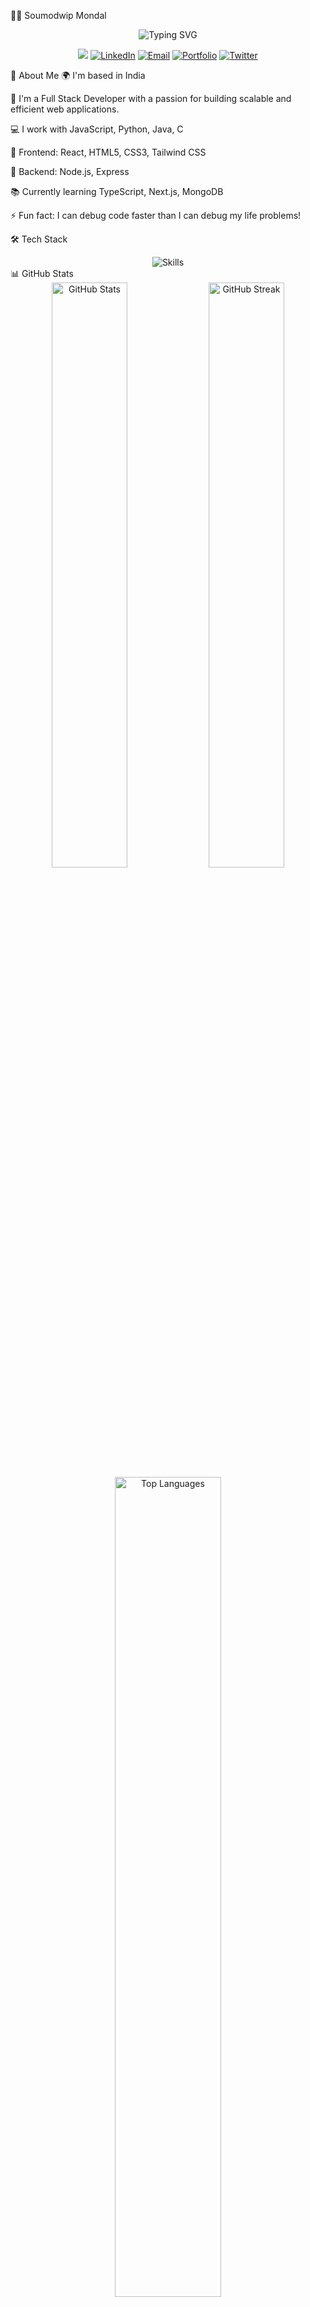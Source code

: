👨‍💻 Soumodwip Mondal
<div align="center"> <img src="https://readme-typing-svg.herokuapp.com?font=Fira+Code&weight=600&size=40&duration=3000&pause=1000&color=6C63FF&center=true&vCenter=true&random=false&width=600&height=100&lines=Full+Stack+Developer;Problem+Solver;Code+Craftsman;Continuous+Learner" alt="Typing SVG" /> </div><p align="center"> <a href="https://github.com/soumodwip-mondal"><img src="https://komarev.com/ghpvc/?username=soumodwip-mondal&style=for-the-badge&color=6C63FF"></a> <a href="https://linkedin.com/in/soumodwip-mondal"><img src="https://img.shields.io/badge/LinkedIn-0077B5?style=for-the-badge&logo=linkedin&logoColor=white" alt="LinkedIn"></a> <a href="mailto:youremail@example.com"><img src="https://img.shields.io/badge/Email-D14836?style=for-the-badge&logo=gmail&logoColor=white" alt="Email"></a> <a href="https://soumodwip-mondal.github.io"><img src="https://img.shields.io/badge/Portfolio-4285F4?style=for-the-badge&logo=google-chrome&logoColor=white" alt="Portfolio"></a> <a href="https://twitter.com/yourhandle"><img src="https://img.shields.io/badge/Twitter-1DA1F2?style=for-the-badge&logo=twitter&logoColor=white" alt="Twitter"></a> </p>
💫 About Me
🌍 I'm based in India

💼 I'm a Full Stack Developer with a passion for building scalable and efficient web applications.

💻 I work with JavaScript, Python, Java, C

🎨 Frontend: React, HTML5, CSS3, Tailwind CSS

🔧 Backend: Node.js, Express

📚 Currently learning TypeScript, Next.js, MongoDB

⚡ Fun fact: I can debug code faster than I can debug my life problems!

🛠️ Tech Stack
<div align="center"> <img src="https://skillicons.dev/icons?i=react,js,html,css,tailwind,nodejs,express,java,python,c,git,postman,mongodb,nextjs,ts&theme=dark" alt="Skills" /> </div>
📊 GitHub Stats
<div align="center"> <img src="https://github-readme-stats.vercel.app/api?username=soumodwip-mondal&show_icons=true&theme=tokyonight&hide_border=true&count_private=true" width="49%" alt="GitHub Stats" /> <img src="https://github-readme-streak-stats.herokuapp.com/?user=soumodwip-mondal&theme=tokyonight&hide_border=true" width="49%" alt="GitHub Streak" /> </div><div align="center"> <img src="https://github-readme-stats.vercel.app/api/top-langs/?username=soumodwip-mondal&layout=compact&theme=tokyonight&hide_border=true" width="58%" alt="Top Languages" /> </div>

<div align="center">
  
  <!-- Option 1: Calendar Heatmap -->
  <img src="https://github-readme-stats.vercel.app/api/top-langs/?username=soumodwip-mondal&layout=compact&theme=tokyonight&hide_border=true" width="58%" alt="Top Languages" />
  
  <!-- Option 2: Another style of contribution visualization -->
  <img src="https://github-profile-summary-cards.vercel.app/api/cards/profile-details?username=soumodwip-mondal&theme=tokyonight" width="98%" alt="Activity Graph" />
  
</div>
<div align="center"> <img src="https://spotify-github-profile.vercel.app/api/view?uid=your-spotify-id&cover_image=true&theme=novatorem&bar_color=53b14f&bar_color_cover=false" alt="Spotify Playing" /> </div>
📚 My Latest Blog Posts
<!-- BLOG-POST-LIST:START -->
The Future of Web Development - 2025 Trends

Mastering React: Advanced Hooks and Patterns

Building Scalable Backend Services with Node.js

<!-- BLOG-POST-LIST:END -->
📈 Contribution Graph
<div align="center"> <img src="https://github-readme-activity-graph.vercel.app/graph?username=soumodwip-mondal&theme=tokyo-night&hide_border=true" width="98%" alt="Contribution Graph" /> </div><div align="center"> <img src="https://capsule-render.vercel.app/api?type=waving&color=gradient&height=150&section=footer&animation=twinkling" width="100%" /> </div>
